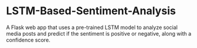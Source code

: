 # LSTM-Based-Sentiment-Analysis
A Flask web app that uses a pre-trained LSTM model to analyze social media posts and predict if the sentiment is positive or negative, along with a confidence score.
